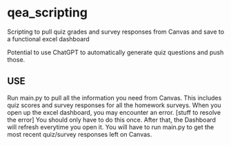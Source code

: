 # qea_scripting
Scripting to pull quiz grades and survey responses from Canvas and save to a functional excel dashboard

Potential to use ChatGPT to automatically generate quiz questions and push those.

## USE
Run main.py to pull all the information you need from Canvas. This includes quiz scores and survey responses for all the homework surveys. When you open up the excel dashboard, you may encounter an error. [stuff to resolve the error] You should only have to do this once. After that, the Dashboard will refresh everytime you open it. You will have to run main.py to get the most recent quiz/survey responses left on Canvas.